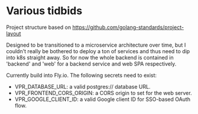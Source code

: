 # Various tidbids

Project structure based on https://github.com/golang-standards/project-layout

Designed to be transitioned to a microservice architecture over time, but I couldn't
really be bothered to deploy a ton of services and thus need to dip into k8s straight
away. So for now the whole backend is contained in 'backend' and 'web' for a backend
service and web SPA respectively.

Currently build into Fly.io. The following secrets need to exist:

* VPR_DATABASE_URL: a valid postgres:// database URL.
* VPR_FRONTEND_CORS_ORIGIN: a CORS origin to set for the web server.
* VPR_GOOGLE_CLIENT_ID: a valid Google client ID for SSO-based OAuth flow.
